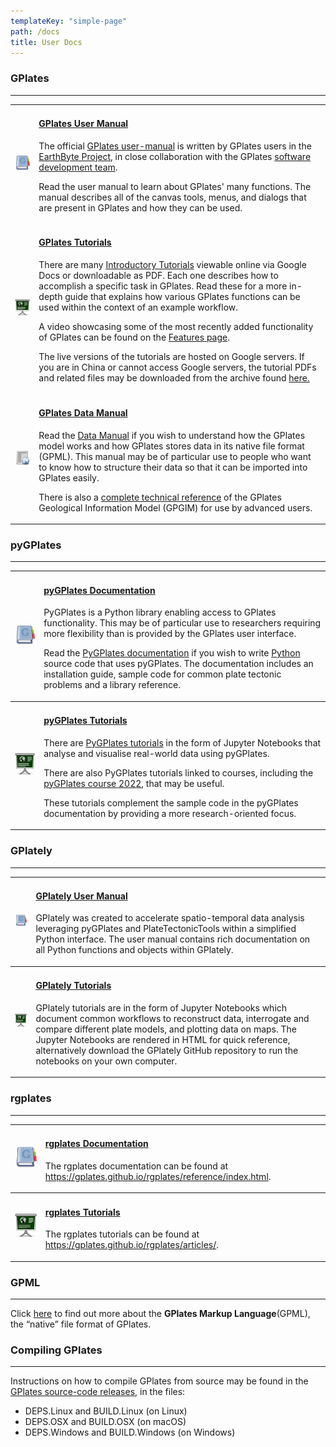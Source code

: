 ```yaml
---
templateKey: "simple-page"
path: /docs
title: User Docs
---
```


### GPlates

---

<table class ="doc-list">
   <tbody>
      <tr>
         <td class="icon">
            <a href="/docs/user-manual/"><img src="./img/GPlates-Manual.png" alt="GPlates Manual"></a>
         </td>
         <td class="content" >
            <h4><a href="/docs/user-manual/">GPlates User Manual</a></h4>
            <p>The official <a href="/docs/user-manual/">GPlates user-manual</a> is written by GPlates users in the <a href="https://www.earthbyte.org/">EarthByte Project</a>, in close collaboration with the GPlates <a href="/contact/">software development team</a>. </p>
            <p>Read the user manual to learn about GPlates' many functions. The manual describes all of the canvas tools, menus, and dialogs that are present in GPlates and how they can be used.</p>
         </td>
      </tr>
      <tr>
         <td class="icon">
            <a href="https://sites.google.com/site/gplatestutorials/"><img src="./img/GPlates-Tutorial.png" alt="GPlates Tutorial"></a>
         </td>
         <td class="content" >
            <h4><a href="https://tutorials.gplates.org">GPlates Tutorials</a></h4>
            <p>There are many <a href="https://sites.google.com/site/gplatestutorials/">Introductory Tutorials</a> viewable online via Google Docs or downloadable as PDF. Each one describes how to accomplish a specific task in GPlates. Read these for a more in-depth guide that explains how various GPlates functions can be used within the context of an example workflow.</p>
            <p>A video showcasing some of the most recently added functionality of GPlates can be found on the <a href="/features/">Features page</a>.</p>
            <p>The live versions of the tutorials are hosted on Google servers. If you are in China or cannot access Google servers, the tutorial PDFs and related files may be downloaded from the archive found <a href="https://www.earthbyte.org/webdav/ftp/earthbyte/GPlates/TutorialData_GPlates2.2.zip">here.</a></p>
         </td>
      </tr>
      <tr>
         <td class="icon">
            <a href="http://www.earthbyte.org/Resources/GPlates_tutorials/GPlates_Data_Manual/GPlates_Data_Manual.html">
               <img src="./img/GPlates-DataManual.png" alt="GPlates Data Manual">
            </a>
         </td>
         <td class="content" >
            <h4><a href="http://www.earthbyte.org/Resources/GPlates_tutorials/GPlates_Data_Manual/GPlates_Data_Manual.html">GPlates Data Manual</a></h4>
            <p>Read the <a href="http://www.earthbyte.org/Resources/GPlates_tutorials/GPlates_Data_Manual/GPlates_Data_Manual.html">Data Manual</a> if you wish to understand how the GPlates model works and how GPlates stores data in its native file format (GPML). This manual may be of particular use to people who want to know how to structure their data so that it can be imported into GPlates easily.</p>
            </p>There is also a <a href="/docs/gpgim/">complete technical reference</a> of the GPlates Geological Information Model (GPGIM) for use by advanced users.</p>
         </td>
      </tr>
   </tbody>
</table>
 
### pyGPlates

---

<table class ="doc-list">
   <tbody>
      <tr>
         <td class="icon">
            <a href="/docs/pygplates/index.html"><img src="./img/GPlates-Manual.png" alt="GPlates Python Documentation"></a>
         </td>
         <td class="content" >
            <h4><a href="/docs/pygplates/index.html">pyGPlates Documentation</a></h4>
            <p>PyGPlates is a Python library enabling access to GPlates functionality. This may be of particular use to researchers requiring more flexibility than is provided by the GPlates user interface.</p>
            <p>Read the <a href="/docs/pygplates/index.html">PyGPlates documentation</a> if you wish to write <a href="https://www.python.org/">Python</a> source code that uses pyGPlates. The documentation includes an installation guide, sample code for common plate tectonic problems and a library reference.</p>
         </td>
      </tr>
   </tbody>
   <tr>
         <td class="icon">
            <a href="https://github.com/GPlates/pygplates-tutorials"><img src="./img/GPlates-Tutorial.png" alt="GPlates Python Tutorials"></a>
         </td>
         <td class="content" >
            <h4><a href="https://github.com/GPlates/pygplates-tutorials">pyGPlates Tutorials</a></h4>
            <p>There are <a href="https://github.com/GPlates/pygplates-tutorials">PyGPlates tutorials</a> in the form of Jupyter Notebooks that analyse and visualise real-world data using pyGPlates.</p>
            <p>There are also PyGPlates tutorials linked to courses, including the <a href="https://github.com/GPlates/pygplates-course-2022">pyGPlates course 2022</a>, that may be useful.</p>
            <p>These tutorials complement the sample code in the pyGPlates documentation by providing a more research-oriented focus.</p>
         </td>
      </tr>
</table>

### GPlately

---

<table class ="doc-list">
   <tbody>
      <tr>
         <td class="icon">
            <a href="https://gplates.github.io/gplately/v2.0.0/sphinx/html/index.html"><img src="./img/GPlates-Manual.png" alt="GPlately user manual"></a>
         </td>
         <td class="content" >
            <h4><a href="https://gplates.github.io/gplately/v2.0.0/sphinx/html/index.html">GPlately User Manual</a></h4>
            <p>GPlately was created to accelerate spatio-temporal data analysis leveraging pyGPlates and PlateTectonicTools within a simplified Python interface. The user manual contains rich documentation on all Python functions and objects within GPlately.</p>   
         </td>
      </tr>
   </tbody>
   <tr>
         <td class="icon">
            <a href="https://gplates.github.io/gplately/v2.0.0/sphinx/html/examples.html"><img src="./img/GPlates-Tutorial.png" alt="GPlately Tutorials"></a>
         </td>
         <td class="content" >
            <h4><a href="https://gplates.github.io/gplately/v2.0.0/sphinx/html/examples.html">GPlately Tutorials</a></h4>
            <p>GPlately tutorials are in the form of Jupyter Notebooks which document common workflows to reconstruct data, interrogate and compare different plate models, and plotting data on maps. The Jupyter Notebooks are rendered in HTML for quick reference, alternatively download the GPlately GitHub repository to run the notebooks on your own computer.</p>
         </td>
      </tr>
</table>

### rgplates

---

<table class ="doc-list">
   <tbody>
      <tr>
         <td class="icon">
            <a href="https://gplates.github.io/rgplates/reference/index.html"><img src="./img/GPlates-Manual.png" alt="rgplates Documentation"></a>
         </td>
         <td class="content" >
            <h4><a href="https://gplates.github.io/rgplates/reference/index.html">rgplates Documentation</a></h4>  
            <p>The rgplates documentation can be found at <a href="https://gplates.github.io/rgplates/reference/index.html">https://gplates.github.io/rgplates/reference/index.html</a>.</p>   
         </td>
      </tr>
   </tbody>
   <tr>
         <td class="icon">
            <a href="https://gplates.github.io/rgplates/articles/"><img src="./img/GPlates-Tutorial.png" alt="rgplates Tutorials"></a>
         </td>
         <td class="content" >
            <h4><a href="https://gplates.github.io/rgplates/articles/">rgplates Tutorials</a></h4>         
            <p>The rgplates tutorials can be found at <a href="https://gplates.github.io/rgplates/articles/">https://gplates.github.io/rgplates/articles/</a>.</p>
         </td>
      </tr>
</table>

### GPML

---

Click [here](/gpml) to find out more about the **GPlates Markup Language**(GPML), the “native” file format of GPlates.

### Compiling GPlates

---

Instructions on how to compile GPlates from source may be found in the [GPlates source-code releases](https://www.gplates.org/download), in the files:

- DEPS.Linux and BUILD.Linux (on Linux)
- DEPS.OSX and BUILD.OSX (on macOS)
- DEPS.Windows and BUILD.Windows (on Windows)
